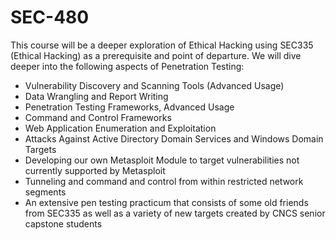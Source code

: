 # SEC-480
This course will be a deeper exploration of Ethical Hacking using SEC335 (Ethical Hacking) as a prerequisite and point of departure. We will dive deeper into the following aspects of Penetration Testing:

- Vulnerability Discovery and Scanning Tools (Advanced Usage)
- Data Wrangling and Report Writing
- Penetration Testing Frameworks, Advanced Usage
- Command and Control Frameworks
- Web Application Enumeration and Exploitation
- Attacks Against Active Directory Domain Services and Windows Domain Targets
- Developing our own Metasploit Module to target vulnerabilities not currently supported by Metasploit
- Tunneling and command and control from within restricted network segments
- An extensive pen testing practicum that consists of some old friends from SEC335 as well as a variety of new targets created by CNCS senior capstone students

